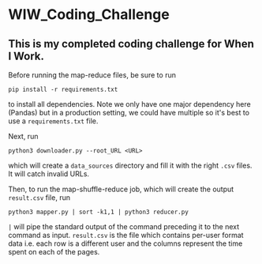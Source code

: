 # WIW_Coding_Challenge

## This is my completed coding challenge for When I Work.

Before running the map-reduce files, be sure to run

`pip install -r requirements.txt`

to install all dependencies. Note we only have one major dependency here (Pandas) but in a production setting, we could have multiple so it's best to use a `requirements.txt` file.

Next, run 

`python3 downloader.py --root_URL <URL>`

which will create a `data_sources` directory and fill it with the right `.csv` files. It will catch invalid URLs. 

Then, to run the map-shuffle-reduce job, which will create the output `result.csv` file, run

`python3 mapper.py | sort -k1,1 | python3 reducer.py`

`|` will pipe the standard output of the command preceding it to the next command as input. 
`result.csv` is the file which contains per-user format data i.e. each row is a different user and the columns represent the time spent on each of the pages.
